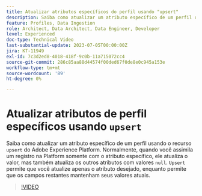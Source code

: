 ```yaml
---
title: Atualizar atributos específicos do perfil usando "upsert"
description: Saiba como atualizar um atributo específico de um perfil usando o recurso "substituir" do Adobe Experience Platform.
feature: Profiles, Data Ingestion
role: Architect, Data Architect, Data Engineer, Developer
level: Experienced
doc-type: Technical Video
last-substantial-update: 2023-07-05T00:00:00Z
jira: KT-11949
exl-id: 7c3d2ed8-4018-418f-9c0b-11a715072cc4
source-git-commit: 286c85aa88d44574f00ded67f0de8e0c945a153e
workflow-type: tm+mt
source-wordcount: '89'
ht-degree: 0%

---
```


# Atualizar atributos de perfil específicos usando `upsert`

Saiba como atualizar um atributo específico de um perfil usando o recurso `upsert` do Adobe Experience Platform. Normalmente, quando você assimila um registro na Platform somente com o atributo específico, ele atualiza o valor, mas também atualiza os outros atributos com valores `null`. `Upsert` permite que você atualize apenas o atributo desejado, enquanto permite que os campos restantes mantenham seus valores atuais.

>[!VIDEO](https://video.tv.adobe.com/v/3416133/?learn=on&enablevpops)
